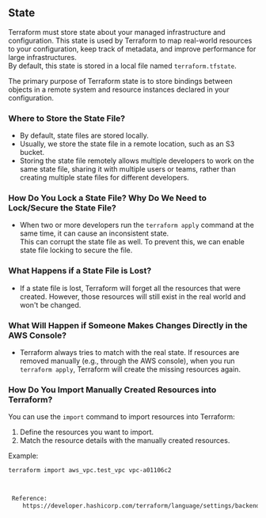 ## State

Terraform must store state about your managed infrastructure and configuration. This state is used by Terraform to map real-world resources to your configuration, keep track of metadata, and improve performance for large infrastructures.  
By default, this state is stored in a local file named `terraform.tfstate`.

The primary purpose of Terraform state is to store bindings between objects in a remote system and resource instances declared in your configuration.

### Where to Store the State File?

- By default, state files are stored locally.
- Usually, we store the state file in a remote location, such as an S3 bucket.
- Storing the state file remotely allows multiple developers to work on the same state file, sharing it with multiple users or teams, rather than creating multiple state files for different developers.

### How Do You Lock a State File? Why Do We Need to Lock/Secure the State File?

- When two or more developers run the `terraform apply` command at the same time, it can cause an inconsistent state.  
This can corrupt the state file as well. To prevent this, we can enable state file locking to secure the file.

### What Happens if a State File is Lost?

- If a state file is lost, Terraform will forget all the resources that were created. However, those resources will still exist in the real world and won't be changed.

### What Will Happen if Someone Makes Changes Directly in the AWS Console?

- Terraform always tries to match with the real state. If resources are removed manually (e.g., through the AWS console), when you run `terraform apply`, Terraform will create the missing resources again.

### How Do You Import Manually Created Resources into Terraform?

You can use the `import` command to import resources into Terraform:
1. Define the resources you want to import.
2. Match the resource details with the manually created resources.

Example:
```bash
terraform import aws_vpc.test_vpc vpc-a01106c2



 Reference:
    https://developer.hashicorp.com/terraform/language/settings/backends/s3






